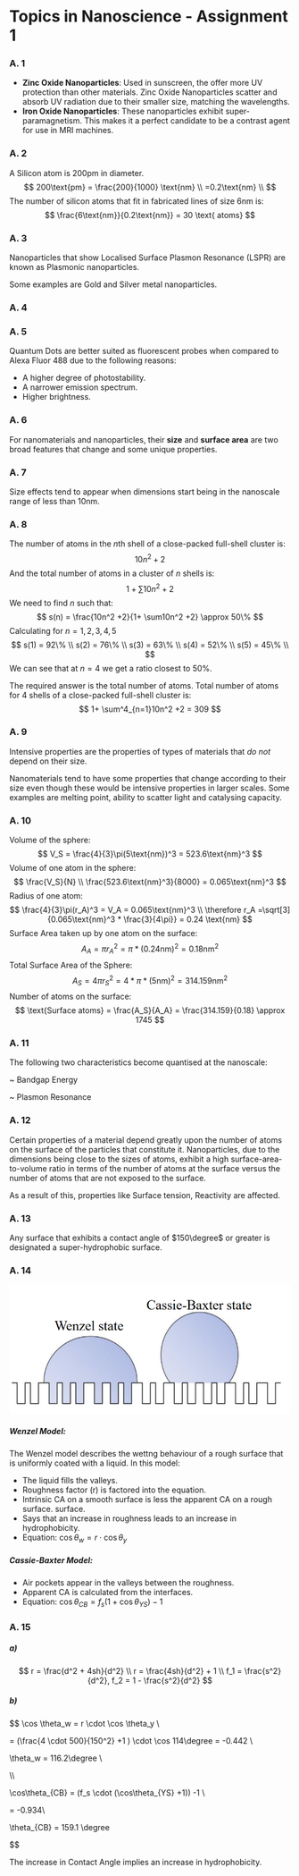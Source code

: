 # Topics in Nanoscience - Assignment 1



### A. 1

- **Zinc Oxide Nanoparticles**: Used in sunscreen, the offer more UV protection than other materials. Zinc Oxide Nanoparticles scatter and absorb UV radiation due to their smaller size, matching the wavelengths.
- **Iron Oxide Nanoparticles**: These nanoparticles exhibit super-paramagnetism. This makes it a perfect candidate to be a contrast agent for use in MRI machines.

### A. 2

A Silicon atom is 200pm in diameter.
$$
200\text{pm} = \frac{200}{1000} \text{nm} \\
=0.2\text{nm} \\
$$
The number of silicon atoms that fit in fabricated lines of size 6nm is:
$$
\frac{6\text{nm}}{0.2\text{nm}} = 30 \text{ atoms}
$$

### A. 3

Nanoparticles that show Localised Surface Plasmon Resonance (LSPR) are known as Plasmonic nanoparticles.

Some examples are Gold and Silver metal nanoparticles.



### A. 4

<!---->



### A. 5

Quantum Dots are better suited as fluorescent probes when compared to Alexa Fluor 488 due to the following reasons:

- A higher degree of photostability.
- A narrower emission spectrum.
- Higher brightness.



### A. 6

For nanomaterials and nanoparticles, their **size** and **surface area** are two broad features that change and some unique properties.



### A. 7

Size effects tend to appear when dimensions start being in the nanoscale range of less than 10nm.



### A. 8

The number of atoms in the $n$th shell of a close-packed full-shell cluster is:
$$
10n^2 +2
$$
And the total number of atoms in a cluster of $n$ shells is:
$$
1+ \sum10n^2 +2
$$
We need to find $n$ such that:
$$
s(n) = \frac{10n^2 +2}{1+ \sum10n^2 +2} \approx 50\%
$$
Calculating for $n=1,2,3,4,5$
$$
s(1) = 92\% \\
s(2) = 76\% \\
s(3) = 63\% \\
s(4) = 52\% \\
s(5) = 45\% \\
$$
We can see that at $n=4$ we get a ratio closest to $50\%$.

The required answer is the total number of atoms. Total number of atoms for $4$ shells of a close-packed full-shell cluster is:
$$
1+ \sum^4_{n=1}10n^2 +2 = 309
$$

### A. 9

Intensive properties are the properties of types of materials that *do not* depend on their size.

Nanomaterials tend to have some properties that change according to their size even though  these would be intensive properties in larger scales. Some examples are melting point, ability to scatter light and catalysing capacity.



### A. 10

Volume of the sphere:
$$
V_S = \frac{4}{3}\pi(5\text{nm})^3 = 523.6\text{nm}^3
$$
Volume of one atom in the sphere:
$$
\frac{V_S}{N} \\
\frac{523.6\text{nm}^3}{8000} = 0.065\text{nm}^3
$$
Radius of one atom:
$$
\frac{4}{3}\pi(r_A)^3 = V_A = 0.065\text{nm}^3 \\
\therefore r_A =\sqrt[3]{0.065\text{nm}^3 * \frac{3}{4\pi}} = 0.24 \text{nm}
$$
Surface Area taken up by one atom on the surface:
$$
A_A = \pi r_A^2 = \pi * (0.24\text{nm})^2=0.18\text{nm}^2
$$
Total Surface Area of the Sphere:
$$
A_S = 4\pi r_S^2 = 4*\pi*(5\text{nm})^2 = 314.159\text{nm}^2
$$
Number of atoms on the surface:
$$
\text{Surface atoms} = \frac{A_S}{A_A} = \frac{314.159}{0.18} \approx 1745
$$


### A. 11

The following two characteristics become quantised at the nanoscale:

~ Bandgap Energy

~ Plasmon Resonance



### A. 12

Certain properties of a material depend greatly upon the number of atoms on the surface of the particles that constitute it. Nanoparticles, due to the dimensions being close to the sizes of atoms, exhibit a high surface-area-to-volume ratio in terms of the number of atoms at the surface versus the number of atoms that are not exposed to the surface. 

As a result of this, properties like Surface tension, Reactivity are affected.



### A. 13

Any surface that exhibits a contact angle of $150\degree$ or greater is designated a super-hydrophobic surface.



### A. 14

![image-20230830175139894](Assgn1_Assets/image-20230830175139894.png)

##### Wenzel Model:

The Wenzel model describes the wettng behaviour of a rough surface that is uniformly coated with a liquid. In this model:
- The liquid fills the valleys.
- Roughness factor (r) is factored into the equation.
- Intrinsic CA on a smooth surface is less the apparent CA on a rough surface.
surface.
- Says that an increase in roughness leads to an increase in hydrophobicity.
- Equation: $\cos\theta_w = r \cdot \cos\theta_y$

##### Cassie-Baxter Model:

- Air pockets appear in the valleys between the roughness.
- Apparent CA is calculated from the interfaces.
- Equation: $\cos \theta_{CB} = f_s (1+ \cos \theta_{YS}) -1$



### A. 15

##### a)

$$
r = \frac{d^2 + 4sh}{d^2} \\
r = \frac{4sh}{d^2} + 1 \\
f_1 = \frac{s^2}{d^2}, f_2 = 1 - \frac{s^2}{d^2}
$$

##### b)

$$
\cos \theta_w = r \cdot \cos \theta_y \\

= (\frac{4 \cdot 500}{150^2} +1 ) \cdot \cos 114\degree = -0.442 \\

\theta_w = 116.2\degree \\

\\\\

\cos\theta_{CB} = (f_s \cdot (\cos\theta_{YS} +1)) -1 \\

= -0.934\\

\theta_{CB} = 159.1 \degree


$$

The increase in Contact Angle implies an increase in hydrophobicity.
